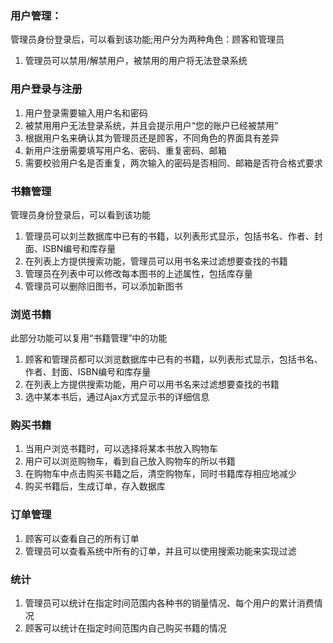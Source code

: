 ### 用户管理：

管理员身份登录后，可以看到该功能;用户分为两种角色：顾客和管理员

1. 管理员可以禁用/解禁用户，被禁用的用户将无法登录系统

### 用户登录与注册

1. 用户登录需要输入用户名和密码
2. 被禁用用户无法登录系统，并且会提示用户“您的账户已经被禁用”
3. 根据用户名来确认其为管理员还是顾客，不同角色的界面具有差异
4. 新用户注册需要填写用户名、密码、重复密码、邮箱
5. 需要校验用户名是否重复，两次输入的密码是否相同、邮箱是否符合格式要求

### 书籍管理

管理员身份登录后，可以看到该功能

1. 管理员可以刘兰数据库中已有的书籍，以列表形式显示，包括书名、作者、封面、ISBN编号和库存量
2. 在列表上方提供搜索功能，管理员可以用书名来过滤想要查找的书籍
3. 管理员在列表中可以修改每本图书的上述属性，包括库存量
4. 管理员可以删除旧图书，可以添加新图书

### 浏览书籍

此部分功能可以复用“书籍管理”中的功能

1. 顾客和管理员都可以浏览数据库中已有的书籍，以列表形式显示，包括书名、作者、封面、ISBN编号和库存量
2. 在列表上方提供搜索功能，用户可以用书名来过滤想要查找的书籍
3. 选中某本书后，通过Ajax方式显示书的详细信息

### 购买书籍

1. 当用户浏览书籍时，可以选择将某本书放入购物车
2. 用户可以浏览购物车，看到自己放入购物车的所以书籍
3. 在购物车中点击购买书籍之后，清空购物车，同时书籍库存相应地减少
4. 购买书籍后，生成订单，存入数据库

### 订单管理

1. 顾客可以查看自己的所有订单
2. 管理员可以查看系统中所有的订单，并且可以使用搜索功能来实现过滤

### 统计

1. 管理员可以统计在指定时间范围内各种书的销量情况、每个用户的累计消费情况
2. 顾客可以统计在指定时间范围内自己购买书籍的情况